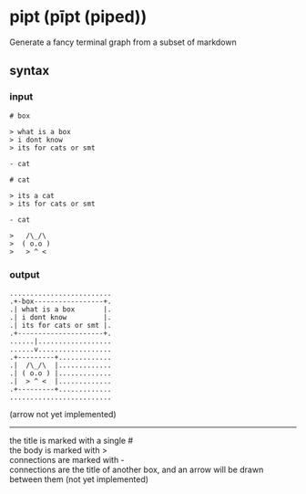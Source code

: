 
# pipt (pīpt (piped))

Generate a fancy terminal graph from a subset of markdown  

## syntax

### input

```
# box  
  
> what is a box  
> i dont know  
> its for cats or smt  
 
- cat  

# cat  
  
> its a cat
> its for cats or smt  
 
- cat  

>   /\_/\
>  ( o.o )
>   > ^ <

```

### output  

```
.........................  
.+-box-----------------+.  
.| what is a box       |.  
.| i dont know         |.  
.| its for cats or smt |.  
.+---------------------+.  
......|..................  
......v..................  
.+---------+.............
.|  /\_/\  |.............
.| ( o.o ) |.............
.|  > ^ <  |.............
.+---------+.............
.........................
```

(arrow not yet implemented)

---

the title is marked with a single #  
the body is marked with >  
connections are marked with -  
connections are the title of another box, and an arrow will be drawn between them (not yet implemented)  
